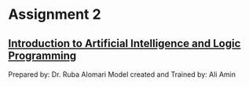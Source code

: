 # Assignment 2

## [Introduction to Artificial Intelligence and Logic Programming](A2_Ali_Amin.ipynb)

Prepared by: Dr. Ruba Alomari
Model created and Trained by: Ali Amin

